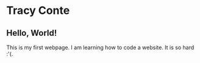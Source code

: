 <!DOCTYPE html>
<html>
<head>
<h1>Tracy Conte</h1>
</head>
<body>
    <h2>Hello, World!</h2>
    <p>This is my first webpage. I am learning how to code a website. It is so hard :'(.</p>
</body>
</html>
